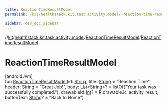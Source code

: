 ```yaml
---
title: ReactionTimeResultModel
permalink: /kit/healthstack.kit.task.activity.model/-reaction-time-result-model/-reaction-time-result-model.html

sidebar: dev_doc_sidebar
---
```

//[kit](../../../index.html)/[healthstack.kit.task.activity.model](../index.html)/[ReactionTimeResultModel](index.html)/[ReactionTimeResultModel](-reaction-time-result-model.html)



# ReactionTimeResultModel



[androidJvm]\
fun [ReactionTimeResultModel](-reaction-time-result-model.html)(id: [String](https://kotlinlang.org/api/latest/jvm/stdlib/kotlin/-string/index.html), title: [String](https://kotlinlang.org/api/latest/jvm/stdlib/kotlin/-string/index.html) = &quot;Reaction Time&quot;, header: [String](https://kotlinlang.org/api/latest/jvm/stdlib/kotlin/-string/index.html) = &quot;Great Job!&quot;, body: [List](https://kotlinlang.org/api/latest/jvm/stdlib/kotlin.collections/-list/index.html)&lt;[String](https://kotlinlang.org/api/latest/jvm/stdlib/kotlin/-string/index.html)&gt;? = listOf(&quot;Your task was successfully completed.&quot;), drawableId: [Int](https://kotlinlang.org/api/latest/jvm/stdlib/kotlin/-int/index.html)? = R.drawable.ic_activity_result, buttonText: [String](https://kotlinlang.org/api/latest/jvm/stdlib/kotlin/-string/index.html)? = &quot;Back to Home&quot;)




